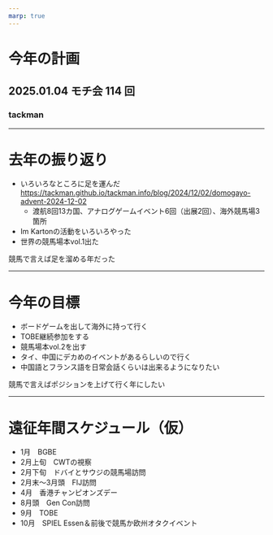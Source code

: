 ```yaml
---
marp: true
---
```


# 今年の計画

## 2025.01.04 モチ会 114 回

### tackman

---

# 去年の振り返り

- いろいろなところに足を運んだ https://tackman.github.io/tackman.info/blog/2024/12/02/domogayo-advent-2024-12-02
  - 渡航8回13カ国、アナログゲームイベント6回（出展2回）、海外競馬場3箇所
- Im Kartonの活動をいろいろやった
- 世界の競馬場本vol.1出た

競馬で言えば足を溜める年だった

---

# 今年の目標

- ボードゲームを出して海外に持って行く
- TOBE継続参加をする
- 競馬場本vol.2を出す
- タイ、中国にデカめのイベントがあるらしいので行く
- 中国語とフランス語を日常会話くらいは出来るようになりたい

競馬で言えばポジションを上げて行く年にしたい

---

# 遠征年間スケジュール（仮）

- 1月　BGBE
- 2月上旬　CWTの視察
- 2月下旬　ドバイとサウジの競馬場訪問
- 2月末～3月頭　FIJ訪問
- 4月　香港チャンピオンズデー
- 8月頭　Gen Con訪問
- 9月　TOBE
- 10月　SPIEL Essen＆前後で競馬か欧州オタクイベント
